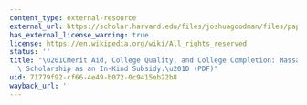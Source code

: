 ```yaml
---
content_type: external-resource
external_url: https://scholar.harvard.edu/files/joshuagoodman/files/paper_2.pdf
has_external_license_warning: true
license: https://en.wikipedia.org/wiki/All_rights_reserved
status: ''
title: "\u201CMerit Aid, College Quality, and College Completion: Massachusetts' Adams\
  \ Scholarship as an In-Kind Subsidy.\u201D (PDF)"
uid: 71779f92-cf66-4e49-b072-0c9415eb22b8
wayback_url: ''
---
```

